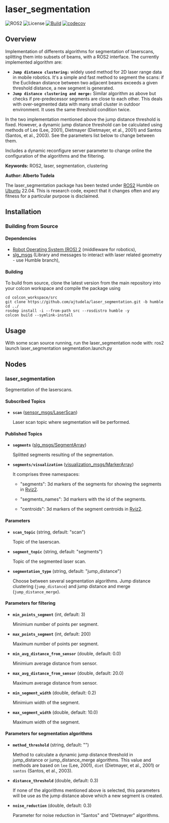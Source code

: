 # laser_segmentation
![ROS2](https://img.shields.io/badge/ros2-humble-blue?logo=ros&logoColor=white)
![License](https://img.shields.io/github/license/ajtudela/laser_segmentation)
[![Build](https://github.com/ajtudela/laser_segmentation/actions/workflows/build.yml/badge.svg?branch=dev)](https://github.com/ajtudela/laser_segmentation/actions/workflows/build.yml)
[![codecov](https://codecov.io/gh/ajtudela/laser_segmentation/graph/badge.svg?token=R48HZO62SQ)](https://codecov.io/gh/ajtudela/laser_segmentation)


## Overview

Implementation of differents algorithms for segmentation of laserscans, splitting them into subsets of beams, with a ROS2 interface. The currently implemented algorithm are:

* **`Jump distance clustering:`** widely used method for 2D laser range data in mobile robotics. It's a simple and fast method to segment the scans: if the Euclidean distance between two adjacent beams exceeds a given threshold distance, a new segment is generated.
* **`Jump distance clustering and merge:`** Similar algorithm as above but checks if pre-predecessor segments are close to each other. This deals with over-segmented data with many small cluster in outdoor environment. It uses the same threshold condition twice. 

In the two implementation mentioned above the jump distance threshold is fixed. However, a dynamic jump distance threshold can be calculated using methods of Lee (Lee, 2001), Dietmayer (Dietmayer, et al., 2001) and Santos (Santos, et al., 2003). See the parameters list below to change between them.

Includes a dynamic reconfigure server parameter to change online the configuration of the algorithms and the filtering.

**Keywords:** ROS2, laser, segmentation, clustering

**Author: Alberto Tudela<br />**

The laser_segmentation package has been tested under [ROS2] Humble on [Ubuntu] 22.04. This is research code, expect that it changes often and any fitness for a particular purpose is disclaimed.

## Installation

### Building from Source

#### Dependencies

- [Robot Operating System (ROS) 2](https://docs.ros.org/en/humble/) (middleware for robotics),
- [slg_msgs](https://github.com/ajtudela/slg_msgs) (Library and messages to interact with laser related geometry - use Humble branch),

#### Building

To build from source, clone the latest version from the main repository into your colcon workspace and compile the package using

	cd colcon_workspace/src
	git clone https://github.com/ajtudela/laser_segmentation.git -b humble
	cd ../
	rosdep install -i --from-path src --rosdistro humble -y
	colcon build --symlink-install

## Usage

With some scan source running, run the laser_segmentation node with:
	ros2 launch laser_segmentation segmentation.launch.py

## Nodes

### laser_segmentation

Segmentation of the laserscans.

#### Subscribed Topics

* **`scan`** ([sensor_msgs/LaserScan])

	Laser scan topic where segmentation will be performed.

#### Published Topics

* **`segments`** ([slg_msgs/SegmentArray])

	Splitted segments resulting of the segmentation.

* **`segments/visualization`** ([visualization_msgs/MarkerArray])

	It comprises three namespaces:

	- "segments": 3d markers of the segments for showing the segments in [Rviz2].

	- "segments_names": 3d markers with the id of the segments.

	- "centroids": 3d markers of the segment centroids in [Rviz2].

#### Parameters

* **`scan_topic`** (string, default: "scan")

	Topic of the laserscan.

* **`segment_topic`** (string, default: "segments")

	Topic of the segmented laser scan.

* **`segmentation_type`** (string, default: "jump_distance")

	Choose between several segmentation algorithms. Jump distance clustering (`jump_distance`) and jump distance and merge (`jump_distance_merge`).

#### Parameters for filtering

* **`min_points_segment`** (int, default: 3)

	Minimium number of points per segment.

* **`max_points_segment`** (int, default: 200)

	Maximum number of points per segment.

* **`min_avg_distance_from_sensor`** (double, default: 0.0)

	Minimium average distance from sensor.

* **`max_avg_distance_from_sensor`** (double, default: 20.0)

	Maximum average distance from sensor.

* **`min_segment_width`** (double, default: 0.2)

	Minimium width of the segment.

* **`max_segment_width`** (double, default: 10.0)

	Maximum width of the segment.

#### Parameters for segmentation algorithms

* **`method_threshold`** (string, default: "")

	Method to calculate a dynamic jump distance threshold in jump_distance or jump_distance_merge algorithms. This value and methods are based on `lee` (Lee, 2001), `diet` (Dietmayer, et al., 2001) or `santos` (Santos, et al., 2003).

* **`distance_threshold`** (double, default: 0.3)

	If none of the algorithms mentioned above is selected, this parameters will be use as the jump distance above which a new segment is created.

* **`noise_reduction`** (double, default: 0.3)

	Parameter for noise reduction in "Santos" and "Dietmayer" algorithms.

[Ubuntu]: https://ubuntu.com/
[ROS2]: https://docs.ros.org/en/humble/
[Rviz2]: https://github.com/ros2/rviz
[sensor_msgs/LaserScan]: https://docs.ros2.org/humble/api/sensor_msgs/msg/LaserScan.html
[slg_msgs/SegmentArray]: https://github.com/ajtudela/slg_msgs/blob/-/msg/SegmentArray.msg
[visualization_msgs/MarkerArray]: https://docs.ros2.org/humble/api/visualization_msgs/msg/MarkerArray.html
